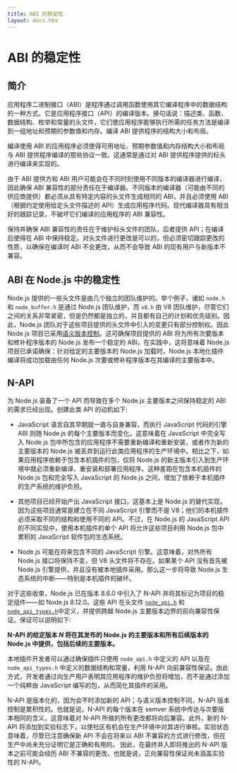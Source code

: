 ```yaml
---
title: ABI 的稳定性
layout: docs.hbs
---
```


# ABI 的稳定性

## 简介

应用程序二进制接口（ABI）是程序通过调用函数使用其它编译程序中的数据结构的一种方式。它是应用程序接口（API）的编译版本。换句话说：描述类、函数、数据结构、枚举和常量的头文件，它们使应用程序能够执行所需的任务方法是编译到一组地址和预期的参数值和内存。编译 ABI 提供程序的结构大小和布局。

编译使用 ABI 的应用程序必须使得可用地址、预期参数值和内存结构大小和布局与 ABI 提供程序编译的那些协议一致。这通常是通过对 ABI 提供程序提供的标头进行编译来实现的。

由于 ABI 提供方和 ABI 用户可能会在不同时刻使用不同版本的编译器进行编译，因此确保 ABI 兼容性的部分责任在于编译器。不同版本的编译器（可能由不同的供应商提供）都必须从具有特定内容的头文件生成相同的 ABI，并且必须使用 ABI（根据约定使用给定头文件描述的 API）生成应用程序代码。现代编译器具有相当好的跟踪记录，不破坏它们编译的应用程序的 ABI 兼容性。

保持并确保 ABI 兼容性的责任在于维护标头文件的团队，后者提供 API；在编译后使得在 ABI 中保持稳定。对头文件进行更改是可以的，但必须密切跟踪更改的性质，以确保在编译时 ABI 不会更改，从而不会导致 ABI 的现有用户与新版本不兼容。

## ABI 在 Node.js 中的稳定性

Node.js 提供的一些头文件是由几个独立的团队维护的。举个例子，诸如 `node.h` 和 `node_buffer.h` 是通过 Node.js 团队维护，而 `v8.h` 由 V8 团队维护，尽管它们之间的关系非常紧密，但是仍然都是独立的，并且都有自己的计划和优先级别。因此，Node.js 团队对于这些项目提供的头文件中引入的变更只有部分控制权。因此 Node.js 项目已采用[语义版本控制](https://semver.org/)。这可确保项目提供的 ABI 将为所有次要版本和修补程序版本的 Node.js 发布一个稳定的 ABI。在实践中，这将意味着 Node.js 项目已承诺确保：针对给定的主要版本的 Node.js 加载时，Node.js 本地化插件编译将成功加载由任何 Node.js 次要或修补程序版本在其编译的主要版本中。

## N-API

为 Node.js 装备了一个 API 而导致在多个 Node.js 主要版本之间保持稳定的 ABI 的需求已经出现。创建此类 API 的动机如下:

- JavaScript 语言自其早期就一直与自身兼容，而执行 JavaScript 代码的引擎 ABI 则随 Node.js 的每个主要版本而变化。这意味着在 JavaScript 中完全写入 Node.js 包中所包含的应用程序不需要重新编译和重新安装，或者作为新的主要版本的 Node.js 被丢弃到运行此类应用程序的生产环境中。相比之下，如果应用程序依赖于包含本机插件的包，仅将 Node.js 的新主版本引入到生产环境中就必须重新编译、重安装和部署应用程序。这种差距在包含本机插件的 Node.js 包和完全写入 JavaScript 的 Node.js 之间，增加了依赖于本机插件的生产系统的维护负担。

- 其他项目已经开始产出 JavaScript 接口，这基本上是 Node.js 的替代实现。因为这些项目通常是建立在不同 JavaScript 引擎而不是 V8；他们的本机插件必须采取不同的结构和使用不同的 API。不过，在 Node.js 的 JavaScript API 的不同实现中，使用本机插件的单个 API 将允许这些项目利用 Node.js 包中累积的 JavaScript 软件包的生态系统。

- Node.js 可能在将来包含不同的 JavaScript 引擎。这意味着，对外所有 Node.js 接口将保持不变，但 V8 头文件将不存在。如果某个 API 没有首先被 Node.js 引擎提供，并且没有被本地插件采用。那么这一步将导致 Node.js 生态系统的中断——特别是本机插件的破坏。

对于这些收束，Node.js 已在版本 8.6.0 中引入了 N-API 并将其标记为项目的稳定组件——如 Node.js 8.12.0。这些 API 在头文件 [`node_api.h`][] 和 [`node_api_types.h`][]中定义，并提供跨越 Node.js 主要版本边界的前向兼容性保证。保证可以说明如下:

**N-API 的给定版本 _N_ 将在其发布的 Node.js 的主要版本和所有后续版本的 Node.js 中提供，包括后续的主要版本。**

本地插件开发者可以通过确保插件只使用 `node_api.h` 中定义的 API 以及在 `node_api_types.h` 中定义的数据结构和常量，利用 N-API 向前兼容性保证。由此方式，开发者通过向生产用户表明其应用程序的维护负担将增加，而不是通过添加一个纯粹由 JavaScript 编写的包，从而简化其插件的采用。

N-API 是版本化的，因为会不时添加新的 API；与语义版本控制不同，N-API 版本控制是累积性的。也就是说，N-API 的每个版本在 semver 系统中传达与次要版本相同的含义，这意味着对 N-API 所做的所有更改都将向后兼容。此外，新的 N-API 将添加到实验标志下，以使社区有机会在生产环境中对其进行审核。实验状态意味着，尽管已注意确保新 API 不会在将来以 ABI 不兼容的方式进行修改，但在生产中尚未充分证明它是正确和有用的。 因此，在最终并入即将推出的 N-API 版本之前可能会经历 ABI 不兼容的更改。也就是说，正向兼容性保证尚未涵盖实验性的 N-API。

[`node_api.h`]: https://github.com/nodejs/node/blob/main/src/node_api.h
[`node_api_types.h`]: https://github.com/nodejs/node/blob/main/src/node_api_types.h
